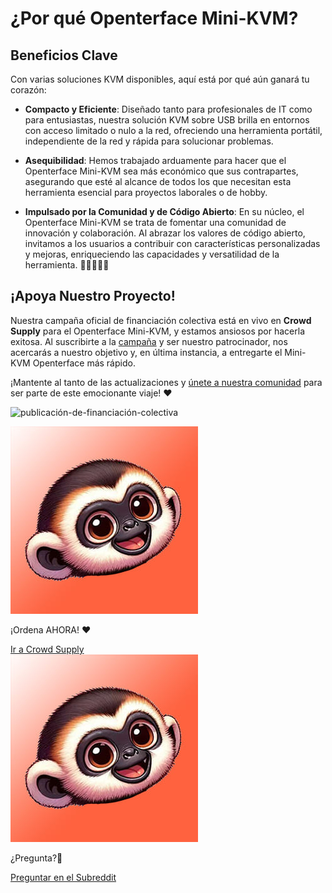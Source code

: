 # ¿Por qué Openterface Mini-KVM?

## Beneficios Clave

Con varias soluciones KVM disponibles, aquí está por qué aún ganará tu corazón:

- **Compacto y Eficiente**: Diseñado tanto para profesionales de IT como para entusiastas, nuestra solución KVM sobre USB brilla en entornos con acceso limitado o nulo a la red, ofreciendo una herramienta portátil, independiente de la red y rápida para solucionar problemas.

- **Asequibilidad**: Hemos trabajado arduamente para hacer que el Openterface Mini-KVM sea más económico que sus contrapartes, asegurando que esté al alcance de todos los que necesitan esta herramienta esencial para proyectos laborales o de hobby.

- **Impulsado por la Comunidad y de Código Abierto**: En su núcleo, el Openterface Mini-KVM se trata de fomentar una comunidad de innovación y colaboración. Al abrazar los valores de código abierto, invitamos a los usuarios a contribuir con características personalizadas y mejoras, enriqueciendo las capacidades y versatilidad de la herramienta. 👨‍💻🤝👩‍💻

## ¡Apoya Nuestro Proyecto!

Nuestra campaña oficial de financiación colectiva está en vivo en **Crowd Supply** para el Openterface Mini-KVM, y estamos ansiosos por hacerla exitosa. Al suscribirte a la [campaña]((https://www.crowdsupply.com/techxartisan/openterface-mini-kvm)) y ser nuestro patrocinador, nos acercarás a nuestro objetivo y, en última instancia, a entregarte el Mini-KVM Openterface más rápido.

¡Mantente al tanto de las actualizaciones y [únete a nuestra comunidad](https://www.reddit.com/r/Openterface_miniKVM/) para ser parte de este emocionante viaje! ❤️

![publicación-de-financiación-colectiva](/images/crowdfunding-post.png)

<section class="dialogue-section-white" id="dialogues-section">
    <div class="container">
        <div class="callout-button-container">
            <div class="dialogue-bubble" id="op-bubble">
                <img src="/images/op-avatar.jpg" alt="Avatar" class="avatar" draggable="false">
                <p>¡Ordena AHORA! ❤️</p>
                <a href="https://www.crowdsupply.com/techxartisan/openterface-mini-kvm" class="md-button md-button--primary" id="join-waitlist-button">Ir a Crowd Supply</a>
            </div>
            <div class="dialogue-bubble" id="op-bubble">
                <img src="/images/op-avatar.jpg" alt="Avatar" class="avatar" draggable="false">
                <p>¿Pregunta?🤔</p>
                <a href="https://www.reddit.com/r/Openterface_miniKVM/" class="md-button md-button--primary" id="join-waitlist-button">Preguntar en el Subreddit</a>
            </div>
        </div>
    </div>
</section>